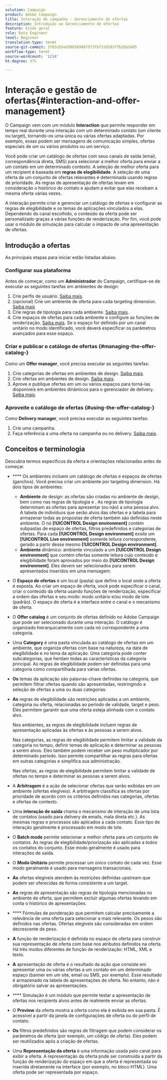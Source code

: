```yaml
---
solution: Campaign
product: Adobe Campaign
title: Interação de campanha - Gerenciamento de ofertas
description: Introdução ao Gerenciamento de ofertas
feature: Visão geral
role: Data Engineer
level: Beginner
translation-type: tm+mt
source-git-commit: 3783cb5ed3085b988f573fbf15858377b2bb2e05
workflow-type: tm+mt
source-wordcount: '1214'
ht-degree: 37%

---
```


# Interação e gestão de ofertas{#interaction-and-offer-management}

O Campaign vem com um módulo **Interaction** que permite responder em tempo real durante uma interação com um determinado contato (um cliente ou target), tornando-os uma única ou várias ofertas adaptadas. Por exemplo, essas podem ser mensagens de comunicação simples, ofertas especiais de um ou vários produtos ou um serviço.

Você pode criar um catálogo de ofertas com seus canais de saída (email, correspondência direta, SMS) para selecionar a melhor oferta para enviar a um contato em um determinado contexto. A seleção de melhor oferta para um recipient é baseada em **regras de elegibilidade**. A seleção de uma oferta de um conjunto de ofertas relevantes é determinada usando regras de prioridade. As regras de apresentação de ofertas levam em consideração o histórico do contato e ajudam a evitar que elas recebam a mesma oferta várias vezes.

A interação permite criar e gerenciar um catálogo de ofertas e configurar as regras de elegibilidade e os temas de aplicações vinculados a elas. Dependendo do canal escolhido, o conteúdo da oferta pode ser personalizado graças a várias funções de renderização. Por fim, você pode usar o módulo de simulação para calcular o impacto de uma apresentação de ofertas.

## Introdução a ofertas

As principais etapas para iniciar estão listadas abaixo.

### Configurar sua plataforma

Antes de começar, como um **Administrador** do Campaign, certifique-se de executar as seguintes tarefas em ambientes de design:

1. Crie perfis de usuário. [Saiba mais](interaction-operators.md).
1. (opcional) Crie um ambiente de oferta para cada targeting dimension. [Saiba mais](interaction-env.md)
1. Crie regras de tipologia para cada ambiente. [Saiba mais](interaction-offer.md#offer-presentation).
1. Crie espaços de ofertas para cada ambiente e configure as funções de renderização. [Saiba mais](interaction-offer-spaces.md).
Se o espaço for definido por um canal unitário no modo identificado, você deverá especificar os parâmetros avançados para esse espaço.

### Criar e publicar o catálogo de ofertas {#managing-the-offer-catalog-}

Como um **Offer manager**, você precisa executar as seguintes tarefas:

1. Crie categorias de ofertas em ambientes de design. [Saiba mais](interaction-offer-catalog.md#creating-offer-categories).
1. Crie ofertas em ambientes de design. [Saiba mais](interaction-offer.md).
1. Aprove e publique ofertas em um ou vários espaços para torná-las disponíveis em ambientes dinâmicos para o gerenciador de delivery. [Saiba mais](interaction-offer.md#approve-offers).

### Aproveite o catálogo de ofertas {#using-the-offer-catalog-}

Como **Delivery manager**, você precisa executar as seguintes tarefas:

1. Crie uma campanha.
1. Faça referência a uma oferta na campanha ou no delivery. [Saiba mais](interaction-send-offers.md).


## Conceitos e terminologia

Descubra termos específicos da oferta e orientações relacionadas antes de começar.

* **** Os ambientes incluem um catálogo de ofertas e espaços de ofertas (ganchos). Você precisa criar um ambiente por targeting dimension.
Há dois tipos de ambientes:

   * **Ambiente** de design: as ofertas são criadas no ambiente de design, bem como nas regras de tipologia e . As regras de tipologia determinam as ofertas para apresentar (ou não) a uma pessoa alvo. A tabela de indivíduos que serão alvos das ofertas e a tabela para armazenar todas as propostas de oferta também são definidas neste ambiente. O nó **[!UICONTROL Design environment]** contém subpastas de espaço de ofertas, filtros predefinidos e categorias de ofertas. Para cada **[!UICONTROL Design environment]** existe um **[!UICONTROL Live environment]** somente leitura correspondente, gerado a partir desse mesmo **[!UICONTROL Design environment]**.
   * **Ambiente** dinâmico: ambiente vinculado a um  **[!UICONTROL Design environment]** que contém ofertas somente leitura cujo conteúdo e elegibilidade foram aprovados por meio do  **[!UICONTROL Design environment]**. Eles devem ser selecionados para serem apresentados inseridos em uma mensagem.

* O **Espaço de ofertas** é um local (pasta) que define o local onde a oferta é exposta. Ao criar um espaço de oferta, você pode especificar o canal, criar o conteúdo da oferta usando funções de renderização, especificar a ordem das ofertas e seu modo: modo unitário e/ou modo de lote (padrão). O espaço de oferta é a interface entre o canal e o mecanismo de oferta.
* O **Offer catalog** é um conjunto de ofertas definido no Adobe Campaign que pode ser selecionado durante uma interação. O catálogo é organizado hierarquicamente com cada nó correspondente a uma categoria.
* Uma **Category** é uma pasta vinculada ao catálogo de ofertas em um ambiente, que organiza ofertas com base na natureza, na data de elegibilidade e no tema da aplicação. Uma categoria pode conter subcategorias, que herdam todas as características da categoria principal. As regras de elegibilidade podem ser definidas para uma categoria como compartilhada para várias ofertas.
* **Os** temas da aplicação são palavras-chave definidas na categoria, que permitem filtrar ofertas quando são apresentadas, restringindo a seleção de ofertas a uma ou duas categorias.
* **As** regras de elegibilidade são restrições aplicadas a um ambiente, categoria ou oferta, relacionadas ao período de validade, target e peso. Eles permitem garantir que uma oferta esteja alinhada com o contato alvo.

   Nos ambientes, as regras de elegibilidade incluem regras de apresentação aplicadas às ofertas e às pessoas a serem alvos.

   Nas categorias, as regras de elegibilidade permitem limitar a validade da categoria no tempo, definir temas de aplicação e determinar as pessoas a serem alvos. Eles também podem receber um peso multiplicador por determinado período. Isso permite compartilhar as regras para ofertas em outras categorias e simplifica sua administração.

   Nas ofertas, as regras de elegibilidade permitem limitar a validade de ofertas no tempo e determinar as pessoas a serem alvos.

* A **Arbitragem** é a ação de selecionar ofertas que serão exibidas em um ambiente (ofertas elegíveis). A arbitragem classifica as ofertas por prioridade de acordo com os critérios definidos nas categorias, ofertas e ofertas de contexto.
* Uma **interação de saída** chama o mecanismo de interação de uma lista de contatos (usado para delivery de emails, mala direta etc.). As mesmas regras e processos são aplicados a cada contato. Esse tipo de interação geralmente é processado em modo de lote.
* O **Batch mode** permite selecionar a melhor oferta para um conjunto de contatos. As regras de elegibilidade/priorização são aplicadas a todos os contatos do conjunto. Esse modo geralmente é usado para interações de saída.
* O **Modo Unitário** permite processar um único contato de cada vez. Esse modo geralmente é usado para mensagens transacionais.
* **As** ofertas elegíveis atendem às restrições definidas upstream que podem ser oferecidas de forma consistente a um target.
* **As** regras de apresentação são regras de tipologia mencionadas no ambiente de oferta, que permitem excluir algumas ofertas levando em conta o histórico de apresentações.
* **** Fórmulas de ponderação que permitem calcular precisamente a relevância de uma oferta para selecionar a mais relevante. Os pesos são definidos nas ofertas. Ofertas elegíveis são consideradas em ordem decrescente de peso.
* **A** função de renderização é definida no espaço de oferta para construir sua representação de oferta com base nos atributos definidos na oferta. Há três modos diferentes de função de renderização: HTML, XML e texto.
* **A** apresentação de oferta é o resultado da ação que consiste em apresentar uma ou várias ofertas a um contato em um determinado espaço (banner em um site, email ou SMS, por exemplo). Esse resultado é armazenado na tabela de apresentações de oferta. No entanto, não é obrigatório salvar as apresentações.
* **** Simulação é um módulo que permite testar a apresentação de ofertas nos recipients alvos antes de realmente enviar as ofertas.
* O **Preview** da oferta mostra a oferta como ela é exibida em sua pasta. É acessível a partir da janela de configurações de oferta ou do perfil de contato.
* **Os** filtros predefinidos são regras de filtragem que podem considerar os parâmetros de oferta (por exemplo, um código de oferta). Eles podem ser reutilizados após a criação de ofertas.
* Uma **Representação da oferta** é uma informação usada pelo canal para exibir a oferta. A representação da oferta pode ser construída a partir da função de renderização do espaço em que a oferta é representada ou inserida diretamente na interface (por exemplo, no bloco HTML). Uma oferta pode ser representada por espaço.

